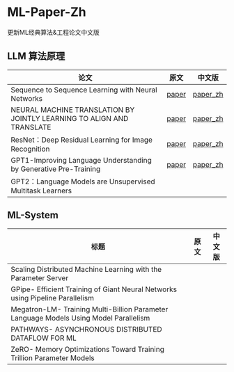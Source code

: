 # ML-Paper-Zh

更新ML经典算法&amp;工程论文中文版

## LLM 算法原理

| 论文                                                                  | 原文                                                                                                                                                       | 中文版                                                                                                                                                                          |
| --------------------------------------------------------------------- | ---------------------------------------------------------------------------------------------------------------------------------------------------------- | ------------------------------------------------------------------------------------------------------------------------------------------------------------------------------- |
| Sequence to Sequence Learning with Neural Networks                    | [paper](https://github.com/Daniel-Xing/ML-Paper-Zh/blob/main/LLM/Sequence%20to%20Sequence%20Learning%20with%20Neural%20Networks.pdf)                          | [paper_zh](https://github.com/Daniel-Xing/ML-Paper-Zh/blob/main/LLM/Sequence%20to%20Sequence%20Learning%20with%20Neural%20Networks.md)                                             |
| NEURAL MACHINE TRANSLATION BY JOINTLY LEARNING TO ALIGN AND TRANSLATE | [paper](https://github.com/Daniel-Xing/ML-Paper-Zh/blob/main/LLM/NEURAL%20MACHINE%20TRANSLATION%20BY%20JOINTLY%20LEARNING%20TO%20ALIGN%20AND%20TRANSLATE.pdf) | [paper_zh](https://github.com/Daniel-Xing/ML-Paper-Zh/blob/main/LLM/PaperGallery%20-%20Neural%20Machine%20Translation%20by%20Jointly%20Learning%20to%20Align%20and%20Translate.md) |
| ResNet：Deep Residual Learning for Image Recognition                  |     [paper](https://github.com/Daniel-Xing/ML-Paper-Zh/blob/main/LLM/Deep%20Residual%20Learning%20for%20Image%20Recognition.pdf)                                                                                                                                                      |        [paper_zh](https://github.com/Daniel-Xing/ML-Paper-Zh/blob/main/LLM/PaperGallery%20-%20Deep%20Residual%20Learning%20for%20Image%20Recognition.md)                                                                                                                                                                         |
| GPT1-Improving Language Understanding by Generative Pre-Training      |                                                                                                                                                [paper](https://github.com/Daniel-Xing/ML-Paper-Zh/blob/main/LLM/GPT1-Improving%20Language%20Understanding%20by%20Generative%20Pre-Training.pdf)            |       [paper_zh](https://github.com/Daniel-Xing/ML-Paper-Zh/blob/main/LLM/PaperGallery%20-%20GPT1-Improving%20Language%20Understanding%20by%20Generative%20Pre-Training.md)                                                                                                                                                                          |
| GPT2：Language Models are Unsupervised Multitask Learners             |                                                                                                                                                            |                                                                                                                                                                                 |

## ML-System

| 标题                                                                                  | 原文 | 中文版 |
| ------------------------------------------------------------------------------------- | ---- | ------ |
| Scaling Distributed Machine Learning with the Parameter Server                        |      |        |
| GPipe- Efficient Training of Giant Neural Networks using Pipeline Parallelism         |      |        |
| Megatron-LM- Training Multi-Billion Parameter Language Models Using Model Parallelism |      |        |
| PATHWAYS- ASYNCHRONOUS DISTRIBUTED DATAFLOW FOR ML                                    |      |        |
| ZeRO- Memory Optimizations Toward Training Trillion Parameter Models                  |      |        |
